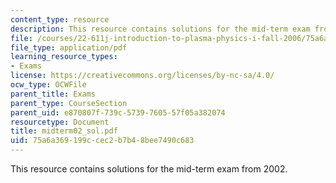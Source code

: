 ```yaml
---
content_type: resource
description: This resource contains solutions for the mid-term exam from 2002.
file: /courses/22-611j-introduction-to-plasma-physics-i-fall-2006/75a6a369199ccec2b7b48bee7490c683_midterm02_sol.pdf
file_type: application/pdf
learning_resource_types:
- Exams
license: https://creativecommons.org/licenses/by-nc-sa/4.0/
ocw_type: OCWFile
parent_title: Exams
parent_type: CourseSection
parent_uid: e870807f-739c-5739-7605-57f05a382074
resourcetype: Document
title: midterm02_sol.pdf
uid: 75a6a369-199c-cec2-b7b4-8bee7490c683
---
```

This resource contains solutions for the mid-term exam from 2002.